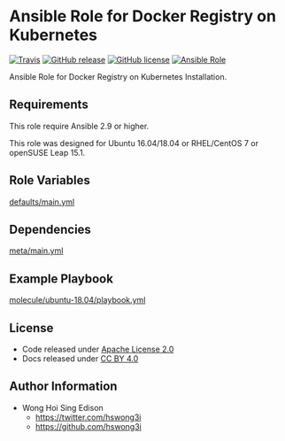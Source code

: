 # Ansible Role for Docker Registry on Kubernetes

[![Travis](https://img.shields.io/travis/alvistack/ansible-role-kubernetes-registry.svg)](https://travis-ci.org/alvistack/ansible-role-kubernetes-registry)
[![GitHub release](https://img.shields.io/github/release/alvistack/ansible-role-kubernetes-registry.svg)](https://github.com/alvistack/ansible-role-kubernetes-registry)
[![GitHub license](https://img.shields.io/github/license/alvistack/ansible-role-kubernetes-registry.svg)](https://github.com/alvistack/ansible-role-kubernetes-registry/blob/master/LICENSE)
[![Ansible Role](https://img.shields.io/badge/galaxy-alvistack.kubernetes_registry-blue.svg)](https://galaxy.ansible.com/alvistack/kubernetes_registry)

Ansible Role for Docker Registry on Kubernetes Installation.

## Requirements

This role require Ansible 2.9 or higher.

This role was designed for Ubuntu 16.04/18.04 or RHEL/CentOS 7 or openSUSE Leap 15.1.

## Role Variables

[defaults/main.yml](defaults/main.yml)

## Dependencies

[meta/main.yml](meta/main.yml)

## Example Playbook

[molecule/ubuntu-18.04/playbook.yml](molecule/ubuntu-18.04/playbook.yml)

## License

  - Code released under [Apache License 2.0](LICENSE)
  - Docs released under [CC BY 4.0](http://creativecommons.org/licenses/by/4.0/)

## Author Information

  - Wong Hoi Sing Edison
      - <https://twitter.com/hswong3i>
      - <https://github.com/hswong3i>
